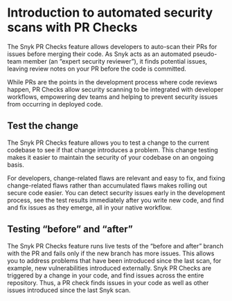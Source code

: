 # Introduction to automated security scans with PR Checks

The Snyk PR Checks feature allows developers to auto-scan their PRs for issues before merging their code. As Snyk acts as an automated pseudo-team member (an “expert security reviewer”), it finds potential issues, leaving review notes on your PR before the code is committed.

While PRs are the points in the development process where code reviews happen, PR Checks allow security scanning to be integrated with developer workflows, empowering dev teams and helping to prevent security issues from occurring in deployed code.

## **Test the change**

The Snyk PR Checks feature allows you to test a change to the current codebase to see if that change introduces a problem. This change testing makes it easier to maintain the security of your codebase on an ongoing basis.

For developers, change-related flaws are relevant and easy to fix, and fixing change-related flaws rather than accumulated flaws makes rolling out secure code easier. You can detect security issues early in the development process, see the test results immediately after you write new code, and find and fix issues as they emerge, all in your native workflow.

## **Testing “before” and “after”**

The Snyk PR Checks feature runs live tests of the “before and after” branch with the PR and fails only if the new branch has more issues. This allows you to address problems that have been introduced since the last scan, for example, new vulnerabilities introduced externally. Snyk PR Checks are triggered by a change in your code, and find issues across the entire repository. Thus, a PR check finds issues in your code as well as other issues introduced since the last Snyk scan.
